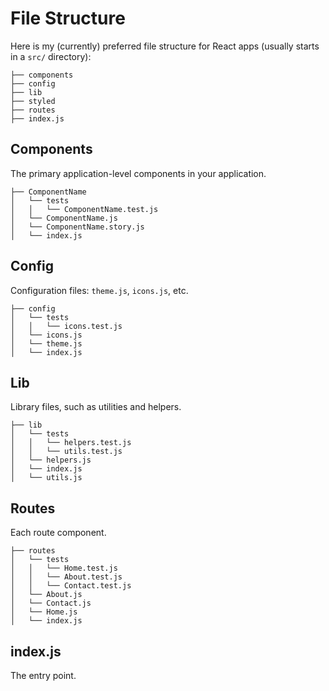# File Structure
Here is my (currently) preferred file structure for React apps (usually starts in a `src/` directory):

```
├── components
├── config
├── lib
├── styled
├── routes
├── index.js
```

## Components
The primary application-level components in your application.

```
├── ComponentName
│   └── tests
│   │   └── ComponentName.test.js
│   └── ComponentName.js
│   └── ComponentName.story.js
│   └── index.js
```

## Config
Configuration files: `theme.js`, `icons.js`, etc.

```
├── config
│   └── tests
│   │   └── icons.test.js
│   └── icons.js
│   └── theme.js
│   └── index.js
```

## Lib
Library files, such as utilities and helpers.

```
├── lib
│   └── tests
│   │   └── helpers.test.js
│   │   └── utils.test.js
│   └── helpers.js
│   └── index.js
│   └── utils.js
```

## Routes
Each route component.

```
├── routes
│   └── tests
│   │   └── Home.test.js
│   │   └── About.test.js
│   │   └── Contact.test.js
│   └── About.js
│   └── Contact.js
│   └── Home.js
│   └── index.js
```

## index.js
The entry point.